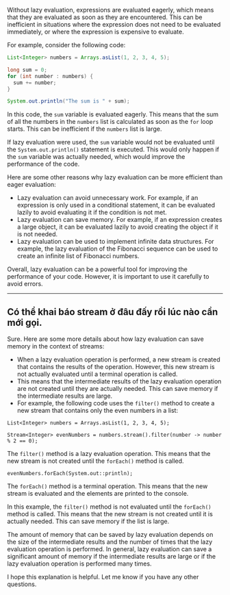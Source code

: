 Without lazy evaluation, expressions are evaluated eagerly, which means that they are evaluated as soon as they are encountered. This can be inefficient in situations where the expression does not need to be evaluated immediately, or where the expression is expensive to evaluate.

For example, consider the following code:

```java
List<Integer> numbers = Arrays.asList(1, 2, 3, 4, 5);

long sum = 0;
for (int number : numbers) {
  sum += number;
}

System.out.println("The sum is " + sum);
```

In this code, the `sum` variable is evaluated eagerly. This means that the sum of all the numbers in the `numbers` list is calculated as soon as the `for` loop starts. This can be inefficient if the `numbers` list is large.

If lazy evaluation were used, the `sum` variable would not be evaluated until the `System.out.println()` statement is executed. This would only happen if the `sum` variable was actually needed, which would improve the performance of the code.

Here are some other reasons why lazy evaluation can be more efficient than eager evaluation:

* Lazy evaluation can avoid unnecessary work. For example, if an expression is only used in a conditional statement, it can be evaluated lazily to avoid evaluating it if the condition is not met.
* Lazy evaluation can save memory. For example, if an expression creates a large object, it can be evaluated lazily to avoid creating the object if it is not needed.
* Lazy evaluation can be used to implement infinite data structures. For example, the lazy evaluation of the Fibonacci sequence can be used to create an infinite list of Fibonacci numbers.

Overall, lazy evaluation can be a powerful tool for improving the performance of your code. However, it is important to use it carefully to avoid errors.

----

## Có thể khai báo stream ở đâu đấy rồi lúc nào cần mới gọi.

Sure. Here are some more details about how lazy evaluation can save memory in the context of streams:

* When a lazy evaluation operation is performed, a new stream is created that contains the results of the operation. However, this new stream is not actually evaluated until a terminal operation is called.
* This means that the intermediate results of the lazy evaluation operation are not created until they are actually needed. This can save memory if the intermediate results are large.
* For example, the following code uses the `filter()` method to create a new stream that contains only the even numbers in a list:

```
List<Integer> numbers = Arrays.asList(1, 2, 3, 4, 5);

Stream<Integer> evenNumbers = numbers.stream().filter(number -> number % 2 == 0);
```

The `filter()` method is a lazy evaluation operation. This means that the new stream is not created until the `forEach()` method is called.

```
evenNumbers.forEach(System.out::println);
```

The `forEach()` method is a terminal operation. This means that the new stream is evaluated and the elements are printed to the console.

In this example, the `filter()` method is not evaluated until the `forEach()` method is called. This means that the new stream is not created until it is actually needed. This can save memory if the list is large.

The amount of memory that can be saved by lazy evaluation depends on the size of the intermediate results and the number of times that the lazy evaluation operation is performed. In general, lazy evaluation can save a significant amount of memory if the intermediate results are large or if the lazy evaluation operation is performed many times.

I hope this explanation is helpful. Let me know if you have any other questions.
